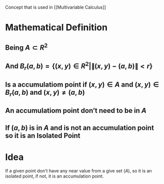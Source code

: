 Concept that is used in [[Multivariable Calculus]]

# Mathematical Definition

## $\text{Being } A \subset R^2$
## $\text{And } B_r(a,b) = \{(x,y) \in R^2 | \lVert(x,y) - (a,b)\rVert < r\}$
## $\text{Is a accumulatiom point if } (x,y) \in A \text{ and } (x,y) \in B_r(a,b) \text{ and } (x,y) \ne (a,b)$
## $\text{An accumulatiom point don't need to be in } A$
## $\text{If } (a,b) \text{ is in } A \text{ and is not an accumulation point so it is an Isolated Point}$


# Idea

If a given point don't have any near value from a give set ($A$), so it is an isolated point, if not, it is an accumulation point.